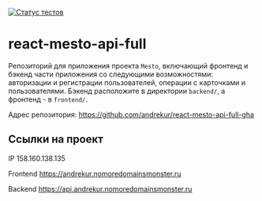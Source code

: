 [![Статус тестов](../../actions/workflows/tests.yml/badge.svg)](../../actions/workflows/tests.yml)

# react-mesto-api-full
Репозиторий для приложения проекта `Mesto`, включающий фронтенд и бэкенд части приложения со следующими возможностями: авторизации и регистрации пользователей, операции с карточками и пользователями. Бэкенд расположите в директории `backend/`, а фронтенд - в `frontend/`. 

Адрес репозитория: https://github.com/andrekur/react-mesto-api-full-gha

## Ссылки на проект

IP 158.160.138.135

Frontend https://andrekur.nomoredomainsmonster.ru

Backend https://api.andrekur.nomoredomainsmonster.ru

